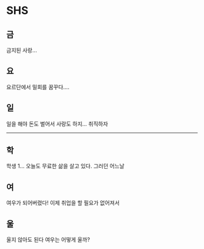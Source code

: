 # SHS

## 금
금지된 사랑...


## 요
요르단에서 밀회를 꿈꾸다....


## 일
일을 해야 돈도 벌어서 사랑도 하지... 취직하자

---

## 학
학생 1... 오늘도 무료한 삶을 살고 있다. 그러던 어느날



## 여
여우가 되어버렸다! 이제 취업을 할 필요가 없어져서


## 울
울지 않아도 된다 여우는 어떻게 울까?